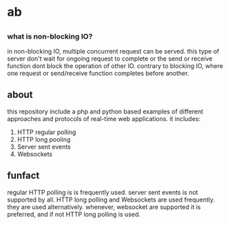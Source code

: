 # ab

##

### what is non-blocking IO?

in non-blocking IO, multiple concurrent request can be served. this type of server don't wait for ongoing request to complete or the send or receive function dont block the operation of other IO.
contrary to blocking IO, where one request or send/receive function completes before another.

## about

this repository include a php and python based examples of different approaches and protocols of real-time web applications.
it includes:

1. HTTP regular polling
2. HTTP long pooling
3. Server sent events
4. Websockets

## funfact

regular HTTP polling is is frequently used. server sent events is not supported by all. HTTP long polling and Websockets are used frequently. they are used alternatively. whenever, websocket are supported it is preferred, and if not HTTP long polling is used.

